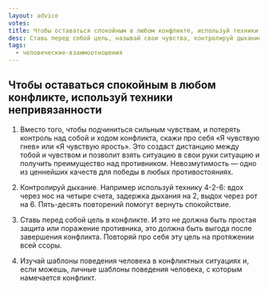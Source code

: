 ```yaml
---
layout: advice
votes:
title: Чтобы оставаться спокойным в любом конфликте, используй техники непривязанности
desc: Ставь перед собой цель, называй свои чувства, контролируй дыхание и изучай психологию
tags:
  - человеческие-взаимоотношения
---
```


## Чтобы оставаться спокойным в любом конфликте, используй техники непривязанности

1) Вместо того, чтобы подчиниться сильным чувствам, и потерять контроль над собой и ходом конфликта, скажи про себя «Я чувствую гнев» или «Я чувствую ярость». Это создаст дистанцию между тобой и чувством и позволит взять ситуацию в свои руки ситуацию и получить преимущество над противником. Невозмутимость — одно из ценнейших качеств для победы в любых противостояниях.

2) Контролируй дыхание. Например используй технику 4-2-6: вдох через нос на четыре счета, задержка дыхания на 2, выдох через рот на 6. Пять-десять повторений помогут вернуть спокойствие.

3) Ставь перед собой цель в конфликте. И это не должна быть простая защита или поражение противника, это должна быть выгода после завершения конфликта. Повторяй про себя эту цель на протяжении всей ссоры.

4) Изучай шаблоны поведения человека в конфликтных ситуациях и, если можешь, личные шаблоны поведения человека, с которым намечается конфликт.
